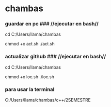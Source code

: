 # chambas #

### guardar en pc ### //ejecutar en bash//

cd C:/Users/llama/chambas

chmod +x act.sh
./act.sh

### actualizar github ### //ejecutar en bash//

cd C:/Users/llama/chambas

chmod +x loc.sh
./loc.sh

### para usar la terminal ###

C:/Users/llama/chambas/c++/2SEMESTRE
